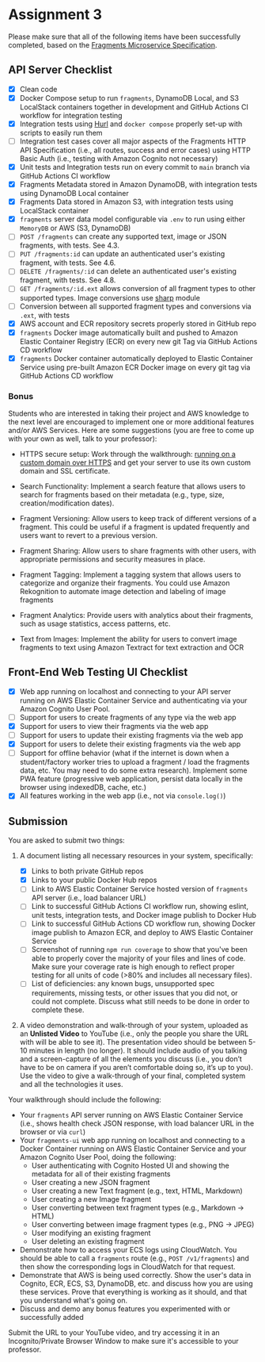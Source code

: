 # Assignment 3

Please make sure that all of the following items have been successfully completed, based on the [Fragments Microservice Specification](../README.md).

## API Server Checklist

- [x] Clean code
- [x] Docker Compose setup to run `fragments`, DynamoDB Local, and S3 LocalStack containers together in development and GitHub Actions CI workflow for integration testing
- [x] Integration tests using [Hurl](https://hurl.dev/) and `docker compose` properly set-up with scripts to easily run them
- [ ] Integration test cases cover all major aspects of the Fragments HTTP API Specification (i.e., all routes, success and error cases) using HTTP Basic Auth (i.e., testing with Amazon Cognito not necessary)
- [x] Unit tests and Integration tests run on every commit to `main` branch via GitHub Actions CI workflow
- [x] Fragments Metadata stored in Amazon DynamoDB, with integration tests using DynamoDB Local container
- [x] Fragments Data stored in Amazon S3, with integration tests using LocalStack container
- [x] `fragments` server data model configurable via `.env` to run using either `MemoryDB` or AWS (S3, DynamoDB)
- [ ] `POST /fragments` can create any supported text, image or JSON fragments, with tests. See 4.3.
- [ ] `PUT /fragments:id` can update an authenticated user's existing fragment, with tests. See 4.6.
- [ ] `DELETE /fragments/:id` can delete an authenticated user's existing fragment, with tests. See 4.8.
- [ ] `GET /fragments/:id.ext` allows conversion of all fragment types to other supported types. Image conversions use [sharp](https://sharp.pixelplumbing.com/) module
- [ ] Conversion between all supported fragment types and conversions via `.ext`, with tests
- [x] AWS account and ECR repository secrets properly stored in GitHub repo
- [x] `fragments` Docker image automatically built and pushed to Amazon Elastic Container Registry (ECR) on every new git Tag via GitHub Actions CD workflow
- [x] `fragments` Docker container automatically deployed to Elastic Container Service using pre-built Amazon ECR Docker image on every git tag via GitHub Actions CD workflow

### Bonus

Students who are interested in taking their project and AWS knowledge to the next level are encouraged to implement one or more additional features and/or AWS Services. Here are some suggestions (you are free to come up with your own as well, talk to your professor):

- HTTPS secure setup: Work through the walkthrough: [running on a custom domain over HTTPS](../../weeks/week-11/mycustomdomain-walkthrough.md) and get your server to use its own custom domain and SSL certificate.

- Search Functionality: Implement a search feature that allows users to search for fragments based on their metadata (e.g., type, size, creation/modification dates).

- Fragment Versioning: Allow users to keep track of different versions of a fragment. This could be useful if a fragment is updated frequently and users want to revert to a previous version.

- Fragment Sharing: Allow users to share fragments with other users, with appropriate permissions and security measures in place.

- Fragment Tagging: Implement a tagging system that allows users to categorize and organize their fragments. You could use Amazon Rekognition to automate image detection and labeling of image fragments

- Fragment Analytics: Provide users with analytics about their fragments, such as usage statistics, access patterns, etc.

- Text from Images: Implement the ability for users to convert image fragments to text using Amazon Textract for text extraction and OCR

## Front-End Web Testing UI Checklist

- [x] Web app running on localhost and connecting to your API server running on AWS Elastic Container Service and authenticating via your Amazon Cognito User Pool.
- [ ] Support for users to create fragments of any type via the web app
- [x] Support for users to view their fragments via the web app
- [ ] Support for users to update their existing fragments via the web app
- [x] Support for users to delete their existing fragments via the web app
- [ ] Support for offline behavior (what if the internet is down when a student/factory worker tries to upload a fragment / load the fragments data, etc. You may need to do some extra research). Implement some PWA feature (progressive web application, persist data locally in the browser using indexedDB, cache, etc.)
- [x] All features working in the web app (i.e., not via `console.log()`)

## Submission

You are asked to submit two things:

1. A document listing all necessary resources in your system, specifically:

   - [x] Links to both private GitHub repos
   - [x] Links to your public Docker Hub repos
   - [ ] Link to AWS Elastic Container Service hosted version of `fragments` API server (i.e., load balancer URL)
   - [ ] Link to successful GitHub Actions CI workflow run, showing eslint, unit tests, integration tests, and Docker image publish to Docker Hub
   - [ ] Link to successful GitHub Actions CD workflow run, showing Docker image publish to Amazon ECR, and deploy to AWS Elastic Container Service
   - [ ] Screenshot of running `npm run coverage` to show that you've been able to properly cover the majority of your files and lines of code. Make sure your coverage rate is high enough to reflect proper testing for all units of code (>80% and includes all necessary files).
   - [ ] List of deficiencies: any known bugs, unsupported spec requirements, missing tests, or other issues that you did not, or could not complete. Discuss what still needs to be done in order to complete these.

2. A video demonstration and walk-through of your system, uploaded as an **Unlisted Video** to YouTube (i.e., only the people you share the URL with will be able to see it). The presentation video should be between 5-10 minutes in length (no longer). It should include audio of you talking and a screen-capture of all the elements you discuss (i.e., you don’t have to be on camera if you aren’t comfortable doing so, it’s up to you). Use the video to give a walk-through of your final, completed system and all the technologies it uses.

Your walkthrough should include the following:

- Your `fragments` API server running on AWS Elastic Container Service (i.e., shows health check JSON response, with load balancer URL in the browser or via `curl`)
- Your `fragments-ui` web app running on localhost and connecting to a Docker Container running on AWS Elastic Container Service and your Amazon Cognito User Pool, doing the following:
  - User authenticating with Cognito Hosted UI and showing the metadata for all of their existing fragments
  - User creating a new JSON fragment
  - User creating a new Text fragment (e.g., text, HTML, Markdown)
  - User creating a new Image fragment
  - User converting between text fragment types (e.g., Markdown -> HTML)
  - User converting between image fragment types (e.g., PNG -> JPEG)
  - User modifying an existing fragment
  - User deleting an existing fragment
- Demonstrate how to access your ECS logs using CloudWatch. You should be able to call a `fragments` route (e.g., `POST /v1/fragments`) and then show the corresponding logs in CloudWatch for that request.
- Demonstrate that AWS is being used correctly. Show the user's data in Cognito, ECR, ECS, S3, DynamoDB, etc. and discuss how you are using these services. Prove that everything is working as it should, and that you understand what's going on.
- Discuss and demo any bonus features you experimented with or successfully added

Submit the URL to your YouTube video, and try accessing it in an Incognito/Private Browser Window to make sure it's accessible to your professor.
